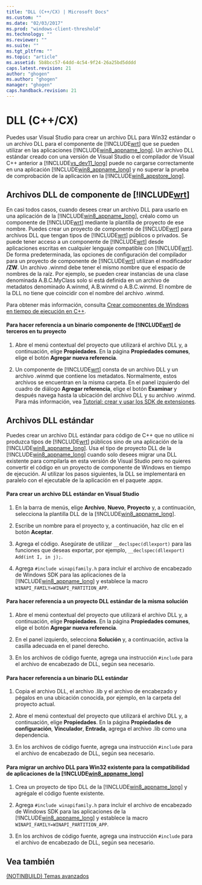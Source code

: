 ```yaml
---
title: "DLL (C++/CX) | Microsoft Docs"
ms.custom: ""
ms.date: "02/03/2017"
ms.prod: "windows-client-threshold"
ms.technology: ""
ms.reviewer: ""
ms.suite: ""
ms.tgt_pltfrm: ""
ms.topic: "article"
ms.assetid: 5b8bcc57-64dd-4c54-9f24-26a25bd5dddd
caps.latest.revision: 21
author: "ghogen"
ms.author: "ghogen"
manager: "ghogen"
caps.handback.revision: 21
---
```

# DLL (C++/CX)
Puedes usar Visual Studio para crear un archivo DLL para Win32 estándar o un archivo DLL para el componente de [!INCLUDE[wrt](../cppcx/includes/wrt-md.md)] que se pueden utilizar en las aplicaciones [!INCLUDE[win8_appname_long](../cppcx/includes/win8-appname-long-md.md)]. Un archivo DLL estándar creado con una versión de Visual Studio o el compilador de Visual C\+\+ anterior a [!INCLUDE[vs_dev11_long](../cppcx/includes/vs-dev11-long-md.md)] puede no cargarse correctamente en una aplicación [!INCLUDE[win8_appname_long](../cppcx/includes/win8-appname-long-md.md)] y no superar la prueba de comprobación de la aplicación en la [!INCLUDE[win8_appstore_long](../cppcx/includes/win8-appstore-long-md.md)].  
  
## Archivos DLL de componente de [!INCLUDE[wrt](../cppcx/includes/wrt-md.md)]  
 En casi todos casos, cuando desees crear un archivo DLL para usarlo en una aplicación de la [!INCLUDE[win8_appname_long](../cppcx/includes/win8-appname-long-md.md)], créalo como un componente de [!INCLUDE[wrt](../cppcx/includes/wrt-md.md)] mediante la plantilla de proyecto de ese nombre. Puedes crear un proyecto de componente de [!INCLUDE[wrt](../cppcx/includes/wrt-md.md)] para archivos DLL que tengan tipos de [!INCLUDE[wrt](../cppcx/includes/wrt-md.md)] públicos o privados. Se puede tener acceso a un componente de [!INCLUDE[wrt](../cppcx/includes/wrt-md.md)] desde aplicaciones escritas en cualquier lenguaje compatible con [!INCLUDE[wrt](../cppcx/includes/wrt-md.md)]. De forma predeterminada, las opciones de configuración del compilador para un proyecto de componente de [!INCLUDE[wrt](../cppcx/includes/wrt-md.md)] utilizan el modificador **\/ZW**. Un archivo .winmd debe tener el mismo nombre que el espacio de nombres de la raíz. Por ejemplo, se pueden crear instancias de una clase denominada A.B.C.MyClass solo si está definida en un archivo de metadatos denominado A.winmd, A.B.winmd o A.B.C.winmd. El nombre de la DLL no tiene que coincidir con el nombre del archivo .winmd.  
  
 Para obtener más información, consulta [Crear componentes de Windows en tiempo de ejecución en C\+\+](http://msdn.microsoft.com/library/5b7251e6-4271-4f13-af80-c1cf5b1489bf).  
  
#### Para hacer referencia a un binario componente de [!INCLUDE[wrt](../cppcx/includes/wrt-md.md)] de terceros en tu proyecto  
  
1.  Abre el menú contextual del proyecto que utilizará el archivo DLL y, a continuación, elige **Propiedades**. En la página **Propiedades comunes**, elige el botón **Agregar nueva referencia**.  
  
2.  Un componente de [!INCLUDE[wrt](../cppcx/includes/wrt-md.md)] consta de un archivo DLL y un archivo .winmd que contiene los metadatos. Normalmente, estos archivos se encuentran en la misma carpeta. En el panel izquierdo del cuadro de diálogo **Agregar referencia**, elige el botón **Examinar** y después navega hasta la ubicación del archivo DLL y su archivo .winmd. Para más información, vea [Tutorial: crear y usar los SDK de extensiones](http://msdn.microsoft.com/es-es/001e2fca-3d56-43ab-a5e0-0561d085679f).  
  
## Archivos DLL estándar  
 Puedes crear un archivo DLL estándar para código de C\+\+ que no utilice ni produzca tipos de [!INCLUDE[wrt](../cppcx/includes/wrt-md.md)] públicos sino de una aplicación de la [!INCLUDE[win8_appname_long](../cppcx/includes/win8-appname-long-md.md)]. Usa el tipo de proyecto DLL de la [!INCLUDE[win8_appname_long](../cppcx/includes/win8-appname-long-md.md)] cuando solo desees migrar una DLL existente para compilarla en esta versión de Visual Studio pero no quieres convertir el código en un proyecto de componente de Windows en tiempo de ejecución. Al utilizar los pasos siguientes, la DLL se implementará en paralelo con el ejecutable de la aplicación en el paquete .appx.  
  
#### Para crear un archivo DLL estándar en Visual Studio  
  
1.  En la barra de menús, elige **Archivo**, **Nuevo**, **Proyecto** y, a continuación, selecciona la plantilla DLL de la [!INCLUDE[win8_appname_long](../cppcx/includes/win8-appname-long-md.md)].  
  
2.  Escribe un nombre para el proyecto y, a continuación, haz clic en el botón **Aceptar**.  
  
3.  Agrega el código. Asegúrate de utilizar `__declspec(dllexport)` para las funciones que deseas exportar, por ejemplo, `__declspec(dllexport) Add(int I, in j);`.  
  
4.  Agrega `#include winapifamily.h` para incluir el archivo de encabezado de Windows SDK para las aplicaciones de la [!INCLUDE[win8_appname_long](../cppcx/includes/win8-appname-long-md.md)] y establece la macro `WINAPI_FAMILY=WINAPI_PARTITION_APP`.  
  
#### Para hacer referencia a un proyecto DLL estándar de la misma solución  
  
1.  Abre el menú contextual del proyecto que utilizará el archivo DLL y, a continuación, elige **Propiedades**. En la página **Propiedades comunes**, elige el botón **Agregar nueva referencia**.  
  
2.  En el panel izquierdo, selecciona **Solución** y, a continuación, activa la casilla adecuada en el panel derecho.  
  
3.  En los archivos de código fuente, agrega una instrucción `#include` para el archivo de encabezado de DLL, según sea necesario.  
  
#### Para hacer referencia a un binario DLL estándar  
  
1.  Copia el archivo DLL, el archivo .lib y el archivo de encabezado y pégalos en una ubicación conocida, por ejemplo, en la carpeta del proyecto actual.  
  
2.  Abre el menú contextual del proyecto que utilizará el archivo DLL y, a continuación, elige **Propiedades**. En la página **Propiedades de configuración**, **Vinculador**, **Entrada**, agrega el archivo .lib como una dependencia.  
  
3.  En los archivos de código fuente, agrega una instrucción `#include` para el archivo de encabezado de DLL, según sea necesario.  
  
#### Para migrar un archivo DLL para Win32 existente para la compatibilidad de aplicaciones de la [!INCLUDE[win8_appname_long](../cppcx/includes/win8-appname-long-md.md)]  
  
1.  Crea un proyecto de tipo DLL de la [!INCLUDE[win8_appname_long](../cppcx/includes/win8-appname-long-md.md)] y agrégale el código fuente existente.  
  
2.  Agrega `#include winapifamily.h` para incluir el archivo de encabezado de Windows SDK para las aplicaciones de la [!INCLUDE[win8_appname_long](../cppcx/includes/win8-appname-long-md.md)] y establece la macro `WINAPI_FAMILY=WINAPI_PARTITION_APP`.  
  
3.  En los archivos de código fuente, agrega una instrucción `#include` para el archivo de encabezado de DLL, según sea necesario.  
  
## Vea también  
 [\(NOTINBUILD\) Temas avanzados](http://msdn.microsoft.com/es-es/1ccff0cf-a6cc-47ef-a05f-eba6307b3ced)